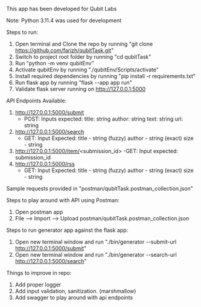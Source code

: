 This app has been developed for Qubit Labs

Note: Python 3.11.4 was used for development

Steps to run:

1. Open terminal and Clone the repo by running "git clone https://github.com/farizh/qubitTask.git"
2. Switch to project root folder by running "cd qubitTask"
3. Run "python -m venv qubitEnv"
4. Activate qubitEnv by running "./qubitEnv/Scripts/activate"
5. Install required dependencies by running "pip install -r requirements.txt"
6. Run flask app by running "flask --app app run"
7. Validate flask server running on http://127.0.0.1:5000


API Endpoints Available:
1. http://127.0.0.1:5000/submit
    - POST:
        Inputs expected:
            title: string
            author: string
            text: string
            url: string
2. http://127.0.0.1:5000/search
    - GET:
        Input Expected:
            title - string (fuzzy)
            author - string (exact)
            size - string
3. http://127.0.0.1:5000/item/<submission_id>
    -GET:
        Input expected:
            submission_id
4. http://127.0.0.1:5000/rss
    - GET:
        Input Expected:
            title - string (fuzzy)
            author - string (exact)
            size - string

Sample requests provided in "postman/qubitTask.postman_collection.json"

Steps to play around with API using Postman:
1. Open postman app
2. File --> Import --> Upload postman/qubitTask.postman_collection.json

Steps to run generator app against the flask app:
1. Open new terminal window and run "./bin/generator --submit-url http://127.0.0.1:5000/submit"
2. Open new terminal window and run "./bin/generator --search-url  http://127.0.0.1:5000/search"


Things to improve in repo:
1. Add proper logger
2. Add input validation, sanitization. (marshmallow)
3. Add swagger to play around with api endpoints



